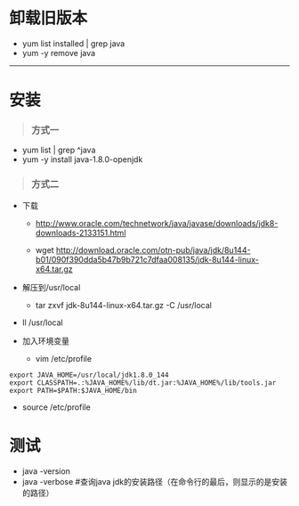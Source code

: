 
# 卸载旧版本
- yum list installed | grep java
- yum -y remove java
-----------
# 安装
> ### 方式一
- yum list | grep ^java
- yum -y install java-1.8.0-openjdk


> ### 方式二
- 下载
  - http://www.oracle.com/technetwork/java/javase/downloads/jdk8-downloads-2133151.html

  - wget http://download.oracle.com/otn-pub/java/jdk/8u144-b01/090f390dda5b47b9b721c7dfaa008135/jdk-8u144-linux-x64.tar.gz

- 解压到/usr/local
  - tar zxvf jdk-8u144-linux-x64.tar.gz -C /usr/local

- ll /usr/local

- 加入环境变量
  - vim /etc/profile
``` 
export JAVA_HOME=/usr/local/jdk1.8.0_144
export CLASSPATH=.:%JAVA_HOME%/lib/dt.jar:%JAVA_HOME%/lib/tools.jar
export PATH=$PATH:$JAVA_HOME/bin
```
  - source /etc/profile

# 测试
- java -version
- java -verbose #查询java jdk的安装路径（在命令行的最后，则显示的是安装的路径）


